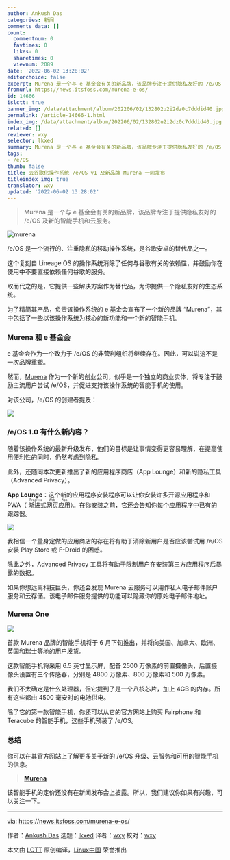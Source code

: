 ```yaml
---
author: Ankush Das
categories: 新闻
comments_data: []
count:
  commentnum: 0
  favtimes: 0
  likes: 0
  sharetimes: 0
  viewnum: 2089
date: '2022-06-02 13:28:02'
editorchoice: false
excerpt: Murena 是一个与 e 基金会有关的新品牌，该品牌专注于提供隐私友好的 /e/OS 及新的智能手机和云服务。
fromurl: https://news.itsfoss.com/murena-e-os/
id: 14666
islctt: true
banner_img: /data/attachment/album/202206/02/132802u2i2dz0c7dddid40.jpg
permalink: /article-14666-1.html
index_img: /data/attachment/album/202206/02/132802u2i2dz0c7dddid40.jpg.thumb.jpg
related: []
reviewer: wxy
selector: lkxed
summary: Murena 是一个与 e 基金会有关的新品牌，该品牌专注于提供隐私友好的 /e/OS 及新的智能手机和云服务。
tags:
- /e/OS
thumb: false
title: 去谷歌化操作系统 /e/OS v1 及新品牌 Murena 一同发布
titleindex_img: true
translator: wxy
updated: '2022-06-02 13:28:02'
---
```



> 
> Murena 是一个与 e 基金会有关的新品牌，该品牌专注于提供隐私友好的 /e/OS 及新的智能手机和云服务。
> 
> 
> 


![murena](/data/attachment/album/202206/02/132802u2i2dz0c7dddid40.jpg)


/e/OS 是一个流行的、注重隐私的移动操作系统，是谷歌安卓的替代品之一。


这个复刻自 Lineage OS 的操作系统消除了任何与谷歌有关的依赖性，并鼓励你在使用中不要直接依赖任何谷歌的服务。


取而代之的是，它提供一些解决方案作为替代品，为你提供一个隐私友好的生态系统。


为了精简其产品，负责该操作系统的 e 基金会宣布了一个新的品牌 “Murena”，其中包括了一些以该操作系统为核心的新功能和一个新的智能手机。


### Murena 和 e 基金会


e 基金会作为一个致力于 /e/OS 的非营利组织将继续存在。因此，可以说这不是一次品牌重塑。


然而，[Murena](https://murena.com/) 作为一个新的创业公司，似乎是一个独立的商业实体，将专注于鼓励主流用户尝试 /e/OS，并促进支持该操作系统的智能手机的使用。


对该公司，/e/OS 的创建者提及：


![](/data/attachment/album/202206/02/132803bnrr0fx9ecfbpdbe.jpg)


### /e/OS 1.0 有什么新内容？


随着该操作系统的最新升级发布，他们的目标是让事情变得更容易理解，在提高使用便利性的同时，仍然考虑到隐私。


此外，还随同本次更新推出了新的应用程序商店（App Lounge）和新的隐私工具（Advanced Privacy）。


**App Lounge**：这个新的应用程序安装程序可以让你安装许多开源应用程序和 PWA（<ruby> 渐进式网页应用 <rt>  Progress Web App </rt></ruby>）。在你安装之前，它还会告知你每个应用程序中已有的跟踪器。


![](/data/attachment/album/202206/02/132803r7rrtauchbtz4ury.jpg)


我相信一个量身定做的应用商店的存在将有助于消除新用户是否应该尝试用 /e/OS 安装 Play Store 或 F-Droid 的困惑。


除此之外，Advanced Privacy 工具将有助于限制用户在安装第三方应用程序后暴露的数据。


如果你想远离科技巨头，你还会发现 Murena 云服务可以用作私人电子邮件账户服务和云存储。该电子邮件服务提供的功能可以隐藏你的原始电子邮件地址。


### Murena One


![](/data/attachment/album/202206/02/132803gisy4sjrxlrrtlc7.jpg)


首款 Murena 品牌的智能手机将于 6 月下旬推出，并将向美国、加拿大、欧洲、英国和瑞士等地的用户发货。


这款智能手机将采用 6.5 英寸显示屏，配备 2500 万像素的前置摄像头，后置摄像头设置有三个传感器，分别是 4800 万像素、800 万像素和 500 万像素。


我们不太确定是什么处理器，但它提到了是一个八核芯片，加上 4GB 的内存。所有这些都由 4500 毫安时的电池供电。


除了它的第一款智能手机，你还可以从它的官方网站上购买 Fairphone 和 Teracube 的智能手机，这些手机预装了 /e/OS。


### 总结


你可以在其官方网站上了解更多关于新的 /e/OS 升级、云服务和可用的智能手机的信息。



> 
> **[Murena](https://murena.com/)**
> 
> 
> 


该智能手机的定价还没有在新闻发布会上披露。所以，我们建议你如果有兴趣，可以关注一下。




---


via: <https://news.itsfoss.com/murena-e-os/>


作者：[Ankush Das](https://news.itsfoss.com/author/ankush/) 选题：[lkxed](https://github.com/lkxed) 译者：[wxy](https://github.com/wxy) 校对：[wxy](https://github.com/wxy)


本文由 [LCTT](https://github.com/LCTT/TranslateProject) 原创编译，[Linux中国](https://linux.cn/) 荣誉推出